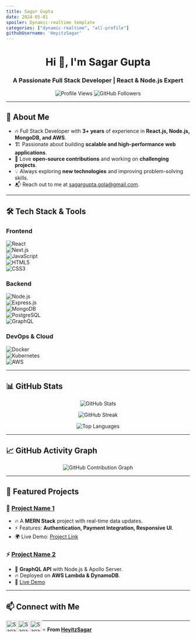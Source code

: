 ```yaml
---
title: Sagar Gupta
date: 2024-05-01
spoiler: Dynamic-realtime template
categories: ["dynamic-realtime", "all-profile"]
githubUsername: 'HeyitzSagar'
---
```


<h1 align="center">Hi 👋, I'm Sagar Gupta</h1>
<h3 align="center">A Passionate Full Stack Developer | React & Node.js Expert</h3>

<p align="center">
  <img src="https://komarev.com/ghpvc/?username=HeyitzSagar&label=Profile%20Views&color=0e75b6&style=flat" alt="Profile Views" />
  <img src="https://img.shields.io/github/followers/HeyitzSagar?label=Followers&style=social" alt="GitHub Followers">
</p>

---

## 🚀 About Me  
- 🔥 Full Stack Developer with **3+ years** of experience in **React.js, Node.js, MongoDB, and AWS**.  
- 🏗️ Passionate about building **scalable and high-performance web applications**.  
- 🚀 Love **open-source contributions** and working on **challenging projects**.  
- 💡 Always exploring **new technologies** and improving problem-solving skills.  
- 📬 Reach out to me at [sagargupta.gola@gmail.com](mailto:sagargupta.gola@gmail.com).  

---

## 🛠️ Tech Stack & Tools  

### **Frontend**  
![React](https://img.shields.io/badge/React-20232A?style=for-the-badge&logo=react&logoColor=61DAFB)  
![Next.js](https://img.shields.io/badge/Next.js-000000?style=for-the-badge&logo=nextdotjs&logoColor=white)  
![JavaScript](https://img.shields.io/badge/JavaScript-F7DF1E?style=for-the-badge&logo=javascript&logoColor=black)  
![HTML5](https://img.shields.io/badge/HTML5-E34F26?style=for-the-badge&logo=html5&logoColor=white)  
![CSS3](https://img.shields.io/badge/CSS3-1572B6?style=for-the-badge&logo=css3&logoColor=white)  

### **Backend**  
![Node.js](https://img.shields.io/badge/Node.js-339933?style=for-the-badge&logo=nodedotjs&logoColor=white)  
![Express.js](https://img.shields.io/badge/Express.js-000000?style=for-the-badge&logo=express&logoColor=white)  
![MongoDB](https://img.shields.io/badge/MongoDB-47A248?style=for-the-badge&logo=mongodb&logoColor=white)  
![PostgreSQL](https://img.shields.io/badge/PostgreSQL-316192?style=for-the-badge&logo=postgresql&logoColor=white)  
![GraphQL](https://img.shields.io/badge/GraphQL-E10098?style=for-the-badge&logo=graphql&logoColor=white)  

### **DevOps & Cloud**  
![Docker](https://img.shields.io/badge/Docker-2496ED?style=for-the-badge&logo=docker&logoColor=white)  
![Kubernetes](https://img.shields.io/badge/Kubernetes-326CE5?style=for-the-badge&logo=kubernetes&logoColor=white)  
![AWS](https://img.shields.io/badge/AWS-232F3E?style=for-the-badge&logo=amazonaws&logoColor=white)  

---

## 📊 GitHub Stats  

<p align="center">
  <img src="https://github-readme-stats.vercel.app/api?username=HeyitzSagar&show_icons=true&theme=radical" alt="GitHub Stats">
</p>

<p align="center">
  <img src="https://github-readme-streak-stats.herokuapp.com/?user=HeyitzSagar&theme=radical" alt="GitHub Streak">
</p>

<p align="center">
  <img src="https://github-readme-stats.vercel.app/api/top-langs/?username=HeyitzSagar&layout=compact&theme=radical" alt="Top Languages">
</p>

---

## 📈 GitHub Activity Graph  

<p align="center">
  <img src="https://activity-graph.herokuapp.com/graph?username=HeyitzSagar&theme=react-dark" alt="GitHub Contribution Graph">
</p>

---

## 📌 Featured Projects  

### 🚀 **[Project Name 1](https://github.com/HeyitzSagar/Project1)**
- 🔥 A **MERN Stack** project with real-time data updates.  
- ⚡ Features: **Authentication, Payment Integration, Responsive UI**.  
- 🌍 Live Demo: [Project Link](#)  

### ⚡ **[Project Name 2](https://github.com/HeyitzSagar/Project2)**
- 🌟 **GraphQL API** with Node.js & Apollo Server.  
- 🔥 Deployed on **AWS Lambda & DynamoDB**.  
- 🚀 [Live Demo](#)  

---

## 📫 Connect with Me  

<a href="https://linkedin.com/in/sagar-gupta-8b2660172">
  <img align="left" alt="Sagar's LinkedIn" width="30px" src="https://cdn.jsdelivr.net/npm/simple-icons@v3/icons/linkedin.svg" />
</a>
<a href="https://github.com/HeyitzSagar">
  <img align="left" alt="Sagar's GitHub" width="30px" src="https://simpleicons.org/icons/github.svg" />
</a>
<a href="mailto:sagargupta.gola@gmail.com">
  <img align="left" alt="Sagar's Email" width="30px" src="https://simpleicons.org/icons/gmail.svg" />
</a>

---

⭐ **From [HeyitzSagar](https://github.com/HeyitzSagar)**  
